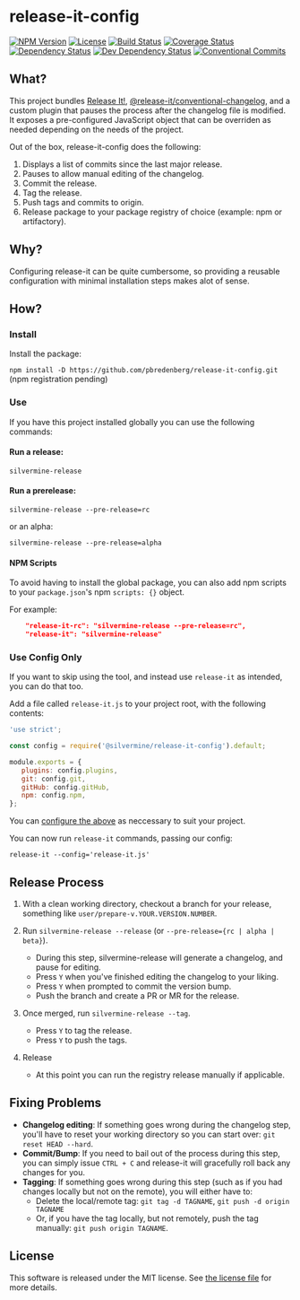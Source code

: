 # release-it-config

[![NPM Version](https://img.shields.io/npm/v/@silvermine/release-it-config.svg)](https://www.npmjs.com/package/@silvermine/release-it-config)
[![License](https://img.shields.io/github/license/silvermine/release-it-config.svg)](./LICENSE)
[![Build Status](https://travis-ci.com/silvermine/release-it-config.svg?branch=master)](https://travis-ci.com/silvermine/release-it-config)
[![Coverage Status](https://coveralls.io/repos/github/silvermine/release-it-config/badge.svg?branch=master)](https://coveralls.io/github/silvermine/release-it-config?branch=master)
[![Dependency Status](https://david-dm.org/silvermine/release-it-config.svg)](https://david-dm.org/silvermine/release-it-config)
[![Dev Dependency Status](https://david-dm.org/silvermine/release-it-config/dev-status.svg)](https://david-dm.org/silvermine/release-it-config#info=devDependencies&view=table)
[![Conventional Commits](https://img.shields.io/badge/Conventional%20Commits-1.0.0-yellow.svg)](https://conventionalcommits.org)

## What?

This project bundles [Release It!](https://github.com/release-it/release-it), [@release-it/conventional-changelog](https://github.com/release-it/conventional-changelog), and a custom plugin that pauses the process after the changelog file is modified. It exposes a pre-configured JavaScript object that can be overriden as needed depending on the needs of the project.

Out of the box, release-it-config does the following:

1. Displays a list of commits since the last major release.
2. Pauses to allow manual editing of the changelog.
3. Commit the release.
4. Tag the release.
5. Push tags and commits to origin.
6. Release package to your package registry of choice (example: npm or artifactory).

## Why?

Configuring release-it can be quite cumbersome, so providing a reusable configuration with minimal installation steps makes alot of sense.

## How?

### Install

Install the package:

`npm install -D https://github.com/pbredenberg/release-it-config.git` (npm registration pending)

### Use

If you have this project installed globally you can use the following commands:

#### Run a release:

`silvermine-release`

#### Run a prerelease:

`silvermine-release --pre-release=rc`

or an alpha:

`silvermine-release --pre-release=alpha`

#### NPM Scripts

To avoid having to install the global package, you can also add npm scripts to your `package.json`'s npm `scripts: {}` object.

For example:

```json
    "release-it-rc": "silvermine-release --pre-release=rc",
    "release-it": "silvermine-release"
```

### Use Config Only

If you want to skip using the tool, and instead use `release-it` as intended, you can do that too.

Add a file called `release-it.js` to your project root, with the following contents:

```javascript
'use strict';

const config = require('@silvermine/release-it-config').default;

module.exports = {
   plugins: config.plugins,
   git: config.git,
   gitHub: config.gitHub,
   npm: config.npm,
};
```

You can [configure the above](https://www.npmjs.com/package/release-it#configuration) as neccessary to suit your project.

You can now run `release-it` commands, passing our config:

`release-it --config='release-it.js'`

## Release Process

1. With a clean working directory, checkout a branch for your release, something like `user/prepare-v.YOUR.VERSION.NUMBER`.

2. Run `silvermine-release --release` (or `--pre-release={rc | alpha | beta}`).
    - During this step, silvermine-release will generate a changelog, and pause for editing.
    - Press `Y` when you've finished editing the changelog to your liking.
    - Press `Y` when prompted to commit the version bump.
    - Push the branch and create a PR or MR for the release.

3. Once merged, run `silvermine-release --tag`.
    - Press `Y` to tag the release.
    - Press `Y` to push the tags.

4. Release
    - At this point you can run the registry release manually if applicable.

## Fixing Problems

- **Changelog editing**: If something goes wrong during the changelog step, you'll have to
  reset your working directory so you can start over: `git reset HEAD --hard`.
- **Commit/Bump**: If you need to bail out of the process during this step, you can simply
  issue `CTRL + C` and release-it will gracefully roll back any changes for you.
- **Tagging**: If something goes wrong during this step (such as if you had changes locally
  but not on the remote), you will either have to:
    - Delete the local/remote tag: `git tag -d TAGNAME`, `git push -d origin TAGNAME`
    - Or, if you have the tag locally, but not remotely, push the tag manually:
      `git push origin TAGNAME`.



## License

This software is released under the MIT license. See [the license
file](LICENSE) for more details.
